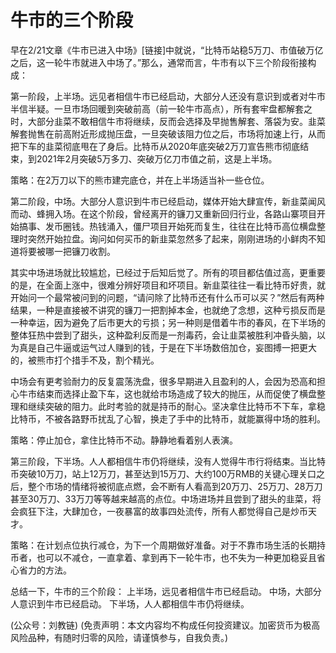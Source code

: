 # 牛市的三个阶段

早在2/21文章《牛市已进入中场》\[链接\]中就说，“比特币站稳5万刀、市值破万亿之后，这一轮牛市就进入中场了。”那么，通常而言，牛市有以下三个阶段衔接构成：

第一阶段，上半场。远见者相信牛市已经启动，大部分人还没有意识到或者对牛市半信半疑。一旦市场回暖到突破前高（前一轮牛市高点），所有套牢盘都解套之时，大部分韭菜不敢相信牛市将继续，反而会选择及早抛售解套、落袋为安。韭菜解套抛售在前高附近形成抛压盘，一旦突破该阻力位之后，市场将加速上行，从而把下车的韭菜彻底甩在了身后。比特币从2020年底突破2万刀宣告熊市彻底结束，到2021年2月突破5万多刀、突破万亿刀市值之前，这是上半场。

策略：在2万刀以下的熊市建完底仓，并在上半场适当补一些仓位。

第二阶段，中场。大部分人意识到牛市已经启动，媒体开始大肆宣传，新韭菜闻风而动、蜂拥入场。在这个阶段，曾经离开的镰刀又重新回归行业，各路山寨项目开始搞事、发币圈钱。热钱涌入，僵尸项目开始死而复生，往往在比特币高位横盘整理时突然开始拉盘。询问如何买币的新韭菜忽然多了起来，刚刚进场的小鲜肉不知道将要被哪一把镰刀收割。

其实中场进场就比较尴尬，已经过于后知后觉了。所有的项目都估值过高，更重要的是，在全面上涨中，很难分辨好项目和坏项目。新韭菜往往一看比特币好贵，就开始问一个最常被问到的问题，“请问除了比特币还有什么币可以买？”然后有两种结果，一种是直接被不讲究的镰刀一把割掉本金，也就绝了念想，这种亏损反而是一种幸运，因为避免了后市更大的亏损；另一种则是借着牛市的春风，在下半场的整体狂热中尝到了甜头，这种盈利反而是一剂毒药，会让韭菜被胜利冲昏头脑，以为真是自己牛逼或运气过人赚到的钱，于是在下半场数倍加仓，妄图搏一把更大的，被熊市打个措手不及，割个精光。

中场会有更考验耐力的反复震荡洗盘，很多早期进入且盈利的人，会因为恐高和担心牛市结束而选择止盈下车，这也就给市场造成了较大的抛压，从而促使了横盘整理和继续突破的阻力。此时考验的就是持币的耐心。坚决拿住比特币不下车，拿稳比特币，不被各路野币扰乱了心智，换走了手中的比特币，就能赢得中场的胜利。

策略：停止加仓，拿住比特币不动。静静地看着别人表演。

第三阶段，下半场。人人都相信牛市仍将继续，没有人觉得牛市行将结束。当比特币突破10万刀，站上12万刀，甚至达到15万刀、大约100万RMB的关键心理关口之后，整个市场的情绪将被彻底点燃，会不断有人看高到20万刀、25万刀、28万刀甚至30万刀、33万刀等等越来越高的点位。中场进场并且尝到了甜头的韭菜，将会疯狂下注，大肆加仓，一夜暴富的故事四处流传，所有人都觉得自己是炒币天才。

策略：在计划点位执行减仓，为下一个周期做好准备。对于不靠市场生活的长期持币者，也可以不减仓，一直拿着、拿到再下一轮牛市，也不失为一种更加稳妥且省心省力的方法。

总结一下，牛市的三个阶段： 上半场，远见者相信牛市已经启动。 中场，大部分人意识到牛市已经启动。 下半场，人人都相信牛市仍将继续。

\(公众号：刘教链\)  \(免责声明：本文内容均不构成任何投资建议。加密货币为极高风险品种，有随时归零的风险，请谨慎参与，自我负责。\)

